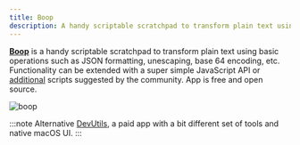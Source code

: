 ```yaml
---
title: Boop
description: A handy scriptable scratchpad to transform plain text using basic operations such as JSON formatting, unescaping, base 64 encoding, etc.
---
```


[**Boop**](https://boop.okat.best) is a handy scriptable scratchpad to transform plain text using basic operations such as JSON formatting, unescaping, base 64 encoding, etc. Functionality can be extended with a super simple JavaScript API or [additional](https://github.com/IvanMathy/Boop/tree/main/Scripts) scripts suggested by the community. App is free and open source.

![boop](/boop.webp)

:::note Alternative
[DevUtils](https://devutils.app/), a paid app with a bit different set of tools and native macOS UI.
:::
